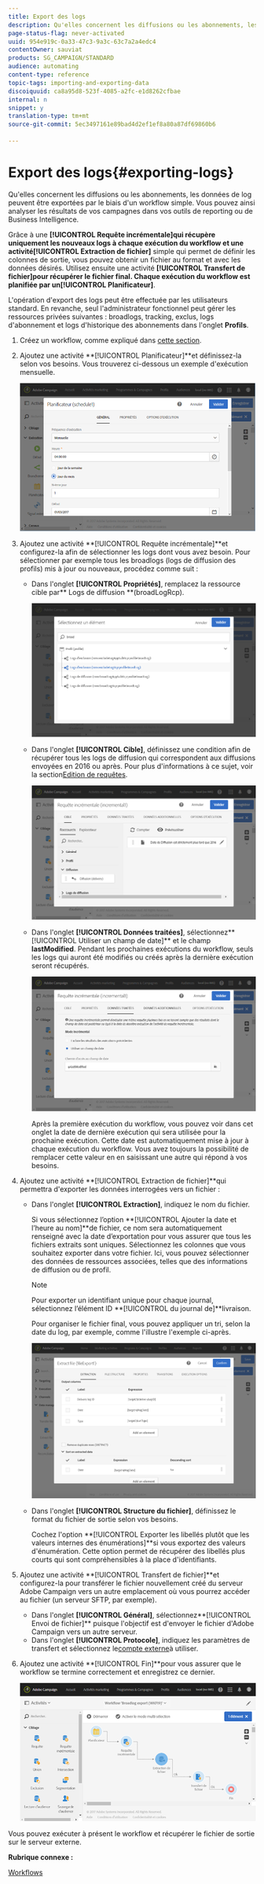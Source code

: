 ```yaml
---
title: Export des logs
description: Qu'elles concernent les diffusions ou les abonnements, les données de log peuvent être exportées par le biais d'un workflow simple.
page-status-flag: never-activated
uuid: 954e919c-0a33-47c3-9a3c-63c7a2a4edc4
contentOwner: sauviat
products: SG_CAMPAIGN/STANDARD
audience: automating
content-type: reference
topic-tags: importing-and-exporting-data
discoiquuid: ca8a95d8-523f-4085-a2fc-e1d8262cfbae
internal: n
snippet: y
translation-type: tm+mt
source-git-commit: 5ec3497161e89bad4d2ef1ef8a80a87df69860b6

---
```



# Export des logs{#exporting-logs}

Qu&#39;elles concernent les diffusions ou les abonnements, les données de log peuvent être exportées par le biais d&#39;un workflow simple. Vous pouvez ainsi analyser les résultats de vos campagnes dans vos outils de reporting ou de Business Intelligence.

Grâce à une **[!UICONTROL Requête incrémentale]**qui récupère uniquement les nouveaux logs à chaque exécution du workflow et une activité**[!UICONTROL  Extraction de fichier]** simple qui permet de définir les colonnes de sortie, vous pouvez obtenir un fichier au format et avec les données désirés. Utilisez ensuite une activité **[!UICONTROL Transfert de fichier]**pour récupérer le fichier final. Chaque exécution du workflow est planifiée par un**[!UICONTROL  Planificateur]**.

L&#39;opération d&#39;export des logs peut être effectuée par les utilisateurs standard. En revanche, seul l&#39;administrateur fonctionnel peut gérer les ressources privées suivantes : broadlogs, tracking, exclus, logs d&#39;abonnement et logs d&#39;historique des abonnements dans l&#39;onglet **Profils**.

1. Créez un workflow, comme expliqué dans [cette section](../../automating/using/building-a-workflow.md#creating-a-workflow).
1. Ajoutez une activité **[!UICONTROL Planificateur]**et définissez-la selon vos besoins. Vous trouverez ci-dessous un exemple d&#39;exécution mensuelle.

   ![](assets/export_logs_scheduler.png)

1. Ajoutez une activité **[!UICONTROL Requête incrémentale]**et configurez-la afin de sélectionner les logs dont vous avez besoin. Pour sélectionner par exemple tous les broadlogs (logs de diffusion des profils) mis à jour ou nouveaux, procédez comme suit :

   * Dans l&#39;onglet **[!UICONTROL Propriétés]**, remplacez la ressource cible par** Logs de diffusion **(broadLogRcp).

      ![](assets/export_logs_query_properties.png)

   * Dans l&#39;onglet **[!UICONTROL Cible]**, définissez une condition afin de récupérer tous les logs de diffusion qui correspondent aux diffusions envoyées en 2016 ou après. Pour plus d&#39;informations à ce sujet, voir la section[Edition de requêtes](../../automating/using/editing-queries.md#creating-queries).

      ![](assets/export_logs_query_target.png)

   * Dans l&#39;onglet **[!UICONTROL Données traitées]**, sélectionnez**[!UICONTROL  Utiliser un champ de date]** et le champ **lastModified**. Pendant les prochaines exécutions du workflow, seuls les logs qui auront été modifiés ou créés après la dernière exécution seront récupérés.

      ![](assets/export_logs_query_processeddata.png)

      Après la première exécution du workflow, vous pouvez voir dans cet onglet la date de dernière exécution qui sera utilisée pour la prochaine exécution. Cette date est automatiquement mise à jour à chaque exécution du workflow. Vous avez toujours la possibilité de remplacer cette valeur en en saisissant une autre qui répond à vos besoins.

1. Ajoutez une activité **[!UICONTROL Extraction de fichier]**qui permettra d&#39;exporter les données interrogées vers un fichier :

   * Dans l&#39;onglet **[!UICONTROL Extraction]**, indiquez le nom du fichier.

      Si vous sélectionnez l’option **[!UICONTROL Ajouter la date et l’heure au nom]**de fichier, ce nom sera automatiquement renseigné avec la date d’exportation pour vous assurer que tous les fichiers extraits sont uniques. Sélectionnez les colonnes que vous souhaitez exporter dans votre fichier. Ici, vous pouvez sélectionner des données de ressources associées, telles que des informations de diffusion ou de profil.

      >[!NOTE]
      >
      >Pour exporter un identifiant unique pour chaque journal, sélectionnez l’élément ID **[!UICONTROL du journal de]**livraison.

      Pour organiser le fichier final, vous pouvez appliquer un tri, selon la date du log, par exemple, comme l&#39;illustre l&#39;exemple ci-après.

      ![](assets/export_logs_extractfile_extraction.png)

   * Dans l&#39;onglet **[!UICONTROL Structure du fichier]**, définissez le format du fichier de sortie selon vos besoins.

      Cochez l&#39;option **[!UICONTROL Exporter les libellés plutôt que les valeurs internes des énumérations]**si vous exportez des valeurs d&#39;énumération. Cette option permet de récupérer des libellés plus courts qui sont compréhensibles à la place d&#39;identifiants.

1. Ajoutez une activité **[!UICONTROL Transfert de fichier]**et configurez-la pour transférer le fichier nouvellement créé du serveur Adobe Campaign vers un autre emplacement où vous pourrez accéder au fichier (un serveur SFTP, par exemple).

   * Dans l&#39;onglet **[!UICONTROL Général]**, sélectionnez**[!UICONTROL  Envoi de fichier]** puisque l&#39;objectif est d&#39;envoyer le fichier d&#39;Adobe Campaign vers un autre serveur.
   * Dans l&#39;onglet **[!UICONTROL Protocole]**, indiquez les paramètres de transfert et sélectionnez le[compte externe](../../administration/using/external-accounts.md#creating-an-external-account)à utiliser.

1. Ajoutez une activité **[!UICONTROL Fin]**pour vous assurer que le workflow se termine correctement et enregistrez ce dernier.

   ![](assets/export_logs_example_workflow.png)

Vous pouvez exécuter à présent le workflow et récupérer le fichier de sortie sur le serveur externe.

**Rubrique connexe :**

[Workflows](../../automating/using/discovering-workflows.md)
